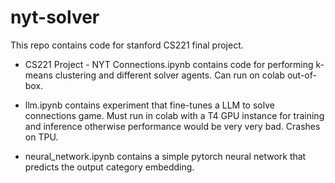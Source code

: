 # nyt-solver
This repo contains code for stanford CS221 final project.

- CS221 Project - NYT Connections.ipynb
  contains code for performing k-means clustering and different solver agents. Can run on colab out-of-box.

- llm.ipynb
  contains experiment that fine-tunes a LLM to solve connections game. Must run in colab with a T4 GPU instance for training and inference otherwise performance would be very very bad. Crashes on TPU.

- neural_network.ipynb
  contains a simple pytorch neural network that predicts the output category embedding.
